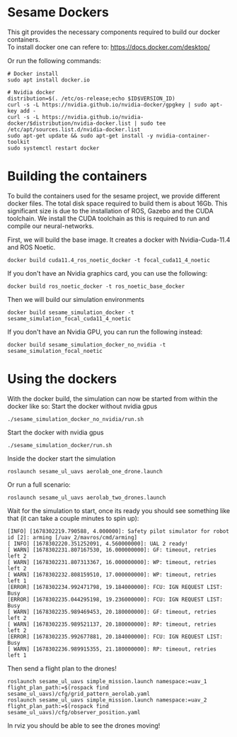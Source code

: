 # Sesame Dockers
This git provides the necessary components required to build our docker containers.\
To install docker one can refere to: https://docs.docker.com/desktop/

Or run the following commands: 
```
# Docker install
sudo apt install docker.io

# Nvidia docker
distribution=$(. /etc/os-release;echo $ID$VERSION_ID)
curl -s -L https://nvidia.github.io/nvidia-docker/gpgkey | sudo apt-key add -
curl -s -L https://nvidia.github.io/nvidia-docker/$distribution/nvidia-docker.list | sudo tee /etc/apt/sources.list.d/nvidia-docker.list
sudo apt-get update && sudo apt-get install -y nvidia-container-toolkit
sudo systemctl restart docker
```

# Building the containers
To build the containers used for the sesame project, we provide different docker files. 
The total disk space required to build them is about 16Gb.
This significant size is due to the installation of ROS, Gazebo and the CUDA toolchain.
We install the CUDA toolchain as this is required to run and compile our neural-networks.

First, we will build the base image. It creates a docker with Nvidia-Cuda-11.4 and ROS Noetic.
```
docker build cuda11.4_ros_noetic_docker -t focal_cuda11_4_noetic
```
If you don't have an Nvidia graphics card, you can use the following:
```
docker build ros_noetic_docker -t ros_noetic_base_docker
```
Then we will build our simulation environments
```
docker build sesame_simulation_docker -t sesame_simulation_focal_cuda11_4_noetic
```
If you don't have an Nvidia GPU, you can run the following instead:
```
docker build sesame_simulation_docker_no_nvidia -t sesame_simulation_focal_noetic
```

# Using the dockers
With the docker build, the simulation can now be started from within the docker like so:
Start the docker without nvidia gpus
```
./sesame_simulation_docker_no_nvidia/run.sh
```
Start the docker with nvidia gpus
```
./sesame_simulation_docker/run.sh
```
Inside the docker start the simulation
```
roslaunch sesame_ul_uavs aerolab_one_drone.launch
```
Or run a full scenario:
```
roslaunch sesame_ul_uavs aerolab_two_drones.launch
```
Wait for the simulation to start, once its ready you should see something like that (it can take a couple minutes to spin up):
```
[INFO] [1678302219.790588, 4.000000]: Safety pilot simulator for robot id [2]: arming [/uav_2/mavros/cmd/arming]
[ INFO] [1678302220.351252091, 4.560000000]: UAL 2 ready!
[ WARN] [1678302231.807167530, 16.000000000]: GF: timeout, retries left 2
[ WARN] [1678302231.807313367, 16.000000000]: WP: timeout, retries left 2
[ WARN] [1678302232.808159510, 17.000000000]: WP: timeout, retries left 1
[ERROR] [1678302234.992471798, 19.184000000]: FCU: IGN REQUEST LIST: Busy
[ERROR] [1678302235.044295198, 19.236000000]: FCU: IGN REQUEST LIST: Busy
[ WARN] [1678302235.989469453, 20.180000000]: GF: timeout, retries left 2
[ WARN] [1678302235.989521137, 20.180000000]: RP: timeout, retries left 2
[ERROR] [1678302235.992677881, 20.184000000]: FCU: IGN REQUEST LIST: Busy
[ WARN] [1678302236.989915355, 21.180000000]: RP: timeout, retries left 1
```
Then send a flight plan to the drones!
```
roslaunch sesame_ul_uavs simple_mission.launch namespace:=uav_1 flight_plan_path:=$(rospack find sesame_ul_uavs)/cfg/grid_pattern_aerolab.yaml
roslaunch sesame_ul_uavs simple_mission.launch namespace:=uav_2 flight_plan_path:=$(rospack find sesame_ul_uavs)/cfg/observer_position.yaml
```
In rviz you should be able to see the drones moving!
